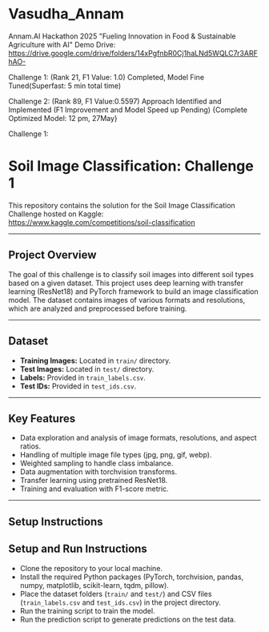 # Vasudha_Annam
Annam.AI Hackathon 2025    "Fueling Innovation in Food &amp; Sustainable Agriculture with AI"
Demo Drive: https://drive.google.com/drive/folders/14xPgfnbR0Cj1haLNd5WQLC7r3ARFhAO-

Challenge 1:  (Rank 21, F1 Value: 1.0) Completed, Model Fine Tuned(Superfast: 5 min total time)

Challenge 2: (Rank 89, F1 Value:0.5597) Approach Identified and Implemented (F1 Improvement and Model Speed up Pending)  {Complete Optimized Model: 12 pm, 27May} 



Challenge 1:
# Soil Image Classification: Challenge 1

This repository contains the solution for the Soil Image Classification Challenge hosted on Kaggle:  
https://www.kaggle.com/competitions/soil-classification

---

## Project Overview

The goal of this challenge is to classify soil images into different soil types based on a given dataset. This project uses deep learning with transfer learning (ResNet18) and PyTorch framework to build an image classification model. The dataset contains images of various formats and resolutions, which are analyzed and preprocessed before training.

---

## Dataset

- **Training Images:** Located in `train/` directory.
- **Test Images:** Located in `test/` directory.
- **Labels:** Provided in `train_labels.csv`.
- **Test IDs:** Provided in `test_ids.csv`.

---

## Key Features

- Data exploration and analysis of image formats, resolutions, and aspect ratios.
- Handling of multiple image file types (jpg, png, gif, webp).
- Weighted sampling to handle class imbalance.
- Data augmentation with torchvision transforms.
- Transfer learning using pretrained ResNet18.
- Training and evaluation with F1-score metric.

---

## Setup Instructions

## Setup and Run Instructions

- Clone the repository to your local machine.
- Install the required Python packages (PyTorch, torchvision, pandas, numpy, matplotlib, scikit-learn, tqdm, pillow).
- Place the dataset folders (`train/` and `test/`) and CSV files (`train_labels.csv` and `test_ids.csv`) in the project directory.
- Run the training script to train the model.
- Run the prediction script to generate predictions on the test data.


